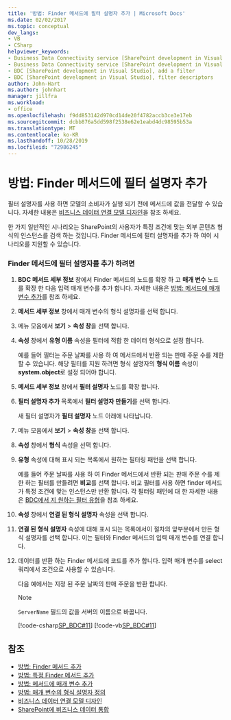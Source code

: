 ```yaml
---
title: '방법: Finder 메서드에 필터 설명자 추가 | Microsoft Docs'
ms.date: 02/02/2017
ms.topic: conceptual
dev_langs:
- VB
- CSharp
helpviewer_keywords:
- Business Data Connectivity service [SharePoint development in Visual Studio], filter descriptors
- Business Data Connectivity service [SharePoint development in Visual Studio], add a filter
- BDC [SharePoint development in Visual Studio], add a filter
- BDC [SharePoint development in Visual Studio], filter descriptors
author: John-Hart
ms.author: johnhart
manager: jillfra
ms.workload:
- office
ms.openlocfilehash: f9dd853142d970cd14de20f4782accb3ce3e17eb
ms.sourcegitcommit: dcbb876a5dd598f2538e62e1eabd4dc98595b53a
ms.translationtype: MT
ms.contentlocale: ko-KR
ms.lasthandoff: 10/28/2019
ms.locfileid: "72986245"
---
```

# <a name="how-to-add-a-filter-descriptor-to-a-finder-method"></a>방법: Finder 메서드에 필터 설명자 추가
  필터 설명자를 사용 하면 모델의 소비자가 실행 되기 전에 메서드에 값을 전달할 수 있습니다. 자세한 내용은 [비즈니스 데이터 연결 모델 디자인](../sharepoint/designing-a-business-data-connectivity-model.md)을 참조 하세요.

 한 가지 일반적인 시나리오는 SharePoint의 사용자가 특정 조건에 맞는 외부 콘텐츠 형식의 인스턴스를 검색 하는 것입니다. Finder 메서드에 필터 설명자를 추가 하 여이 시나리오를 지원할 수 있습니다.

### <a name="to-add-a-filter-descriptor-to-a-finder-method"></a>Finder 메서드에 필터 설명자를 추가 하려면

1. **BDC 메서드 세부 정보** 창에서 Finder 메서드의 노드를 확장 하 고 **매개 변수** 노드를 확장 한 다음 입력 매개 변수를 추가 합니다. 자세한 내용은 [방법: 메서드에 매개 변수 추가](../sharepoint/how-to-add-a-parameter-to-a-method.md)를 참조 하세요.

2. **메서드 세부 정보** 창에서 매개 변수의 형식 설명자를 선택 합니다.

3. 메뉴 모음에서 **보기** > **속성 창**을 선택 합니다.

4. **속성** 창에서 **유형 이름** 속성을 필터에 적합 한 데이터 형식으로 설정 합니다.

     예를 들어 필터는 주문 날짜를 사용 하 여 메서드에서 반환 되는 판매 주문 수를 제한할 수 있습니다. 해당 필터를 지원 하려면 형식 설명자의 **형식 이름** 속성이 **system.object**로 설정 되어야 합니다.

5. **메서드 세부 정보** 창에서 **필터 설명자** 노드를 확장 합니다.

6. **필터 설명자 추가** 목록에서 **필터 설명자 만들기**를 선택 합니다.

     새 필터 설명자가 **필터 설명자** 노드 아래에 나타납니다.

7. 메뉴 모음에서 **보기** > **속성 창**을 선택 합니다.

8. **속성** 창에서 **형식** 속성을 선택 합니다.

9. **유형** 속성에 대해 표시 되는 목록에서 원하는 필터링 패턴을 선택 합니다.

     예를 들어 주문 날짜를 사용 하 여 Finder 메서드에서 반환 되는 판매 주문 수를 제한 하는 필터를 만들려면 **비교**를 선택 합니다. 비교 필터를 사용 하면 finder 메서드가 특정 조건에 맞는 인스턴스만 반환 합니다. 각 필터링 패턴에 대 한 자세한 내용은 [BDC에서 지 원하는 필터 유형](/previous-versions/office/developer/sharepoint-2010/ee556392(v=office.14))을 참조 하세요.

10. **속성** 창에서 **연결 된 형식 설명자** 속성을 선택 합니다.

11. **연결 된 형식 설명자** 속성에 대해 표시 되는 목록에서이 절차의 앞부분에서 만든 형식 설명자를 선택 합니다. 이는 필터와 Finder 메서드의 입력 매개 변수를 연결 합니다.

12. 데이터를 반환 하는 Finder 메서드에 코드를 추가 합니다. 입력 매개 변수를 select 쿼리에서 조건으로 사용할 수 있습니다.

     다음 예에서는 지정 된 주문 날짜의 판매 주문을 반환 합니다.

    > [!NOTE]
    > `ServerName` 필드의 값을 서버의 이름으로 바꿉니다.

     [!code-csharp[SP_BDC#11](../sharepoint/codesnippet/CSharp/SP_BDC/bdcmodel1/salesorderservice.cs#11)]
     [!code-vb[SP_BDC#11](../sharepoint/codesnippet/VisualBasic/sp_bdc/bdcmodel1/salesorderservice.vb#11)]

## <a name="see-also"></a>참조
- [방법: Finder 메서드 추가](../sharepoint/how-to-add-a-finder-method.md)
- [방법: 특정 Finder 메서드 추가](../sharepoint/how-to-add-a-specific-finder-method.md)
- [방법: 메서드에 매개 변수 추가](../sharepoint/how-to-add-a-parameter-to-a-method.md)
- [방법: 매개 변수의 형식 설명자 정의](../sharepoint/how-to-define-the-type-descriptor-of-a-parameter.md)
- [비즈니스 데이터 연결 모델 디자인](../sharepoint/designing-a-business-data-connectivity-model.md)
- [SharePoint에 비즈니스 데이터 통합](../sharepoint/integrating-business-data-into-sharepoint.md)
